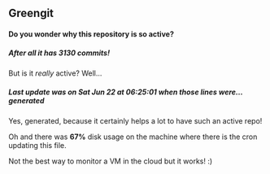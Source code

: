 ## Greengit

#### Do you wonder why this repository is so active?

##### After all it has 3130 commits!

But is it *really* active? Well...

##### Last update was on Sat Jun 22 at 06:25:01 when those lines were... generated

Yes, generated, because it certainly helps a lot to have such an active repo!

Oh and there was **67%** disk usage on the machine
where there is the cron updating this file.

Not the best way to monitor a VM in the cloud but it works! :)
